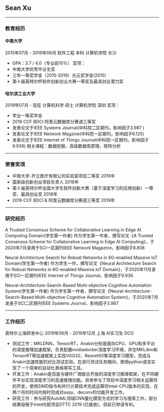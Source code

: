 ## Sean Xu
---
### 教育经历
#### 中南大学
2015年07月 - 2019年06月
软件工程 本科 计算机学院 长沙
- GPA：3.7 / 4.0（专业前10%）
奖项：
- 中南大学优秀毕业生奖
- 三年一等奖学金（2015-2019）光云奖学金(2015)
- 第十届英特尔杯软件创新创业大赛一等奖及最具创业潜力奖

#### 哈尔滨工业大学
2019年07月 - 现在
计算机科学 硕士 计算机学院 深圳
奖项：
- 学业一等奖学金
- 2019 CCF BDCI 阿里云数据库分赛道三等奖
- 发表论文于IEEE Systems Journal(中科院二区期刊，影响因子3.987 )
- 发表论文于IEEE Network Magzine(中科院一区期刊，影响因子6.125)
- 发表论文于IEEE Internet of Things Journal(中科院一区期刊，影响因子9.936)
相关课程：数据挖掘，高级数据库原理，矩阵分析

---
### 荣誉奖项
- 中南大学-开立医疗有限公司实验室项目二等奖 2018年
- 国家级创新创业项目负责人 2018年
- 第十届英特尔杯全国大学生软件创新大赛（基于深度学习的应用创新）一等奖、最具创业奖 2018年
- 2019 CCF BDCI & 阿里云数据库分赛道三等奖 2019年

---
### 研究经历
A Trusted Consensus Scheme for Collaborative Learning in Edge AI Computing Domain(学生第一作者)
作为学生第一作者，撰写论文《A Trusted Consensus Scheme for Collaborative Learning in Edge AI Computing》，于2020年7月录用于SCI一区期刊IEEE Network Magazine，影响因子8.808

Neural Architecture Search for Robust Networks in 6G-enabled Massive IoT Domain(学生第一作者)
作为学生一作，撰写论文《Neural Architecture Search for Robust Networks in 6G-enabled Massive IoT Domain》，于2020年11月录用于SCI一区期刊IEEE Internet of Things Journal，影响因子9.936

Neural-Architecture-Search-Based Multi-objective Cognitive Automation System(学生第一作者)
作为学生第一作者，撰写论文《Neural-Architecture-Search-Based Multi-objective Cognitive Automation System》，于2020年7月发表于SCI二区期刊IEEE Systems Journal，影响因子3.987

---
### 工作经历
英特尔上海研发中心 2019年06月 - 2019年12月 上海
AI实习生 DCG
- 测试工作：MKLDNN，TensorRT，Anakin分别是面向CPU、GPU和多平台的深度推理加速框架。负责配置nvidiadocker深度学习环境，并在MKLdnn和TensorRT等加速框架上实现VGG32、Resnet50等深度学习模型，完成与Anakin加速性能的对比测试实验。在进行测试任务期间，使用python语言实现了一个简单的自动化表格填写工具。
- 开发工作：Anakin是百度与硬件厂商联合开放的深度学习推理框架，在不同硬件平台实现深度学习的高速推理功能。具体参与了项目中深度学习相关运算符的开发，使用SIMD指令和并行计算技术完成运算符Intel-CPU版本的实现，在两个月的时间内按时完成对axpy、deconv的功能开发工作。
- 研究工作：参与研究AutoML领域CNN量化模型方式的学习与搜索工作，部分结果投稿于Intel内部顶会DTTC 2019 (已接收)，目前已申请专利。
